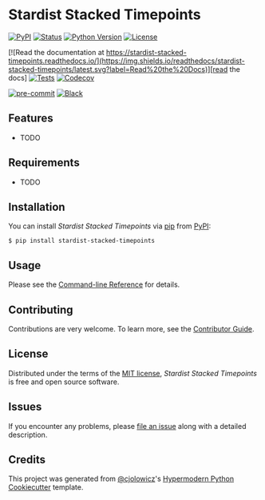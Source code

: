 # Stardist Stacked Timepoints

[![PyPI](https://img.shields.io/pypi/v/stardist-stacked-timepoints.svg)][pypi_]
[![Status](https://img.shields.io/pypi/status/stardist-stacked-timepoints.svg)][status]
[![Python Version](https://img.shields.io/pypi/pyversions/stardist-stacked-timepoints)][python version]
[![License](https://img.shields.io/pypi/l/stardist-stacked-timepoints)][license]

[![Read the documentation at https://stardist-stacked-timepoints.readthedocs.io/](https://img.shields.io/readthedocs/stardist-stacked-timepoints/latest.svg?label=Read%20the%20Docs)][read the docs]
[![Tests](https://github.com/gatoniel/stardist-stacked-timepoints/workflows/Tests/badge.svg)][tests]
[![Codecov](https://codecov.io/gh/gatoniel/stardist-stacked-timepoints/branch/main/graph/badge.svg)][codecov]

[![pre-commit](https://img.shields.io/badge/pre--commit-enabled-brightgreen?logo=pre-commit&logoColor=white)][pre-commit]
[![Black](https://img.shields.io/badge/code%20style-black-000000.svg)][black]

[pypi_]: https://pypi.org/project/stardist-stacked-timepoints/
[status]: https://pypi.org/project/stardist-stacked-timepoints/
[python version]: https://pypi.org/project/stardist-stacked-timepoints
[read the docs]: https://stardist-stacked-timepoints.readthedocs.io/
[tests]: https://github.com/gatoniel/stardist-stacked-timepoints/actions?workflow=Tests
[codecov]: https://app.codecov.io/gh/gatoniel/stardist-stacked-timepoints
[pre-commit]: https://github.com/pre-commit/pre-commit
[black]: https://github.com/psf/black

## Features

- TODO

## Requirements

- TODO

## Installation

You can install _Stardist Stacked Timepoints_ via [pip] from [PyPI]:

```console
$ pip install stardist-stacked-timepoints
```

## Usage

Please see the [Command-line Reference] for details.

## Contributing

Contributions are very welcome.
To learn more, see the [Contributor Guide].

## License

Distributed under the terms of the [MIT license][license],
_Stardist Stacked Timepoints_ is free and open source software.

## Issues

If you encounter any problems,
please [file an issue] along with a detailed description.

## Credits

This project was generated from [@cjolowicz]'s [Hypermodern Python Cookiecutter] template.

[@cjolowicz]: https://github.com/cjolowicz
[pypi]: https://pypi.org/
[hypermodern python cookiecutter]: https://github.com/cjolowicz/cookiecutter-hypermodern-python
[file an issue]: https://github.com/gatoniel/stardist-stacked-timepoints/issues
[pip]: https://pip.pypa.io/

<!-- github-only -->

[license]: https://github.com/gatoniel/stardist-stacked-timepoints/blob/main/LICENSE
[contributor guide]: https://github.com/gatoniel/stardist-stacked-timepoints/blob/main/CONTRIBUTING.md
[command-line reference]: https://stardist-stacked-timepoints.readthedocs.io/en/latest/usage.html
